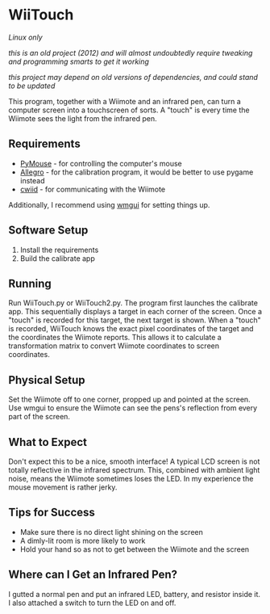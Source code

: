 # WiiTouch

*Linux only*

*this is an old project (2012) and will almost undoubtedly require tweaking and programming smarts to get it working*

*this project may depend on old versions of dependencies, and could stand to be updated*

This program, together with a Wiimote and an infrared pen, can turn a computer screen into a touchscreen of sorts.  A "touch" is every time the Wiimote sees the light from the infrared pen.

## Requirements

 * [PyMouse](https://github.com/pepijndevos/PyMouse) - for controlling the computer's mouse
 * [Allegro](http://liballeg.org/) - for the calibration program, it would be better to use pygame instead
 * [cwiid](https://help.ubuntu.com/community/CWiiD) - for communicating with the Wiimote

Additionally, I recommend using [wmgui](http://linux.die.net/man/1/wmgui) for setting things up.

## Software Setup

 1. Install the requirements
 2. Build the calibrate app

## Running

Run WiiTouch.py or WiiTouch2.py.  The program first launches the calibrate app.  This sequentially displays a target in each corner of the screen.  Once a "touch" is recorded for this target, the next target is shown.  When a "touch" is recorded, WiiTouch knows the exact pixel coordinates of the target and the coordinates the Wiimote reports.  This allows it to calculate a transformation matrix to convert Wiimote coordinates to screen coordinates.

## Physical Setup

Set the Wiimote off to one corner, propped up and pointed at the screen.  Use wmgui to ensure the Wiimote can see the pens's reflection from every part of the screen.

## What to Expect

Don't expect this to be a nice, smooth interface!  A typical LCD screen is not totally reflective in the infrared spectrum.  This, combined with ambient light noise, means the Wiimote sometimes loses the LED.  In my experience the mouse movement is rather jerky.

## Tips for Success

 * Make sure there is no direct light shining on the screen
 * A dimly-lit room is more likely to work
 * Hold your hand so as not to get between the Wiimote and the screen

## Where can I Get an Infrared Pen?

I gutted a normal pen and put an infrared LED, battery, and resistor inside it.  I also attached a switch to turn the LED on and off.

